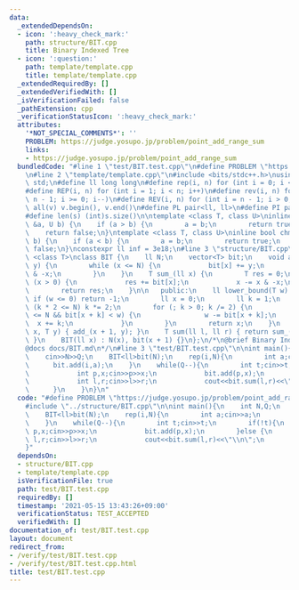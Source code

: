 ```yaml
---
data:
  _extendedDependsOn:
  - icon: ':heavy_check_mark:'
    path: structure/BIT.cpp
    title: Binary Indexed Tree
  - icon: ':question:'
    path: template/template.cpp
    title: template/template.cpp
  _extendedRequiredBy: []
  _extendedVerifiedWith: []
  _isVerificationFailed: false
  _pathExtension: cpp
  _verificationStatusIcon: ':heavy_check_mark:'
  attributes:
    '*NOT_SPECIAL_COMMENTS*': ''
    PROBLEM: https://judge.yosupo.jp/problem/point_add_range_sum
    links:
    - https://judge.yosupo.jp/problem/point_add_range_sum
  bundledCode: "#line 1 \"test/BIT.test.cpp\"\n#define PROBLEM \"https://judge.yosupo.jp/problem/point_add_range_sum\"\
    \n#line 2 \"template/template.cpp\"\n#include <bits/stdc++.h>\nusing namespace\
    \ std;\n#define ll long long\n#define rep(i, n) for (int i = 0; i < n; i++)\n\
    #define REP(i, n) for (int i = 1; i < n; i++)\n#define rev(i, n) for (int i =\
    \ n - 1; i >= 0; i--)\n#define REV(i, n) for (int i = n - 1; i > 0; i--)\n#define\
    \ all(v) v.begin(), v.end()\n#define PL pair<ll, ll>\n#define PI pair<int,int>\n\
    #define len(s) (int)s.size()\n\ntemplate <class T, class U>\ninline bool chmin(T\
    \ &a, U b) {\n    if (a > b) {\n        a = b;\n        return true;\n    }\n\
    \    return false;\n}\ntemplate <class T, class U>\ninline bool chmax(T &a, U\
    \ b) {\n    if (a < b) {\n        a = b;\n        return true;\n    }\n    return\
    \ false;\n}\nconstexpr ll inf = 3e18;\n#line 3 \"structure/BIT.cpp\"\n\ntemplate\
    \ <class T>\nclass BIT {\n    ll N;\n    vector<T> bit;\n    void add_(ll x, T\
    \ y) {\n        while (x <= N) {\n            bit[x] += y;\n            x += x\
    \ & -x;\n        }\n    }\n    T sum_(ll x) {\n        T res = 0;\n        while\
    \ (x > 0) {\n            res += bit[x];\n            x -= x & -x;\n        }\n\
    \        return res;\n    }\n\n   public:\n    ll lower_bound(T w) {\n       \
    \ if (w <= 0) return -1;\n        ll x = 0;\n        ll k = 1;\n        while\
    \ (k * 2 <= N) k *= 2;\n        for (; k > 0; k /= 2) {\n            if (x + k\
    \ <= N && bit[x + k] < w) {\n                w -= bit[x + k];\n              \
    \  x += k;\n            }\n        }\n        return x;\n    }\n    void add(ll\
    \ x, T y) { add_(x + 1, y); }\n    T sum(ll l, ll r) { return sum_(r) - sum_(l);\
    \ }\n    BIT(ll x) : N(x), bit(x + 1) {}\n};\n/*\n@brief Binary Indexed Tree\n\
    @docs docs/BIT.md\n*/\n#line 3 \"test/BIT.test.cpp\"\n\nint main(){\n    int N,Q;\n\
    \    cin>>N>>Q;\n    BIT<ll>bit(N);\n    rep(i,N){\n        int a;cin>>a;\n  \
    \      bit.add(i,a);\n    }\n    while(Q--){\n        int t;cin>>t;\n        if(!t){\n\
    \            int p,x;cin>>p>>x;\n            bit.add(p,x);\n        }else {\n\
    \            int l,r;cin>>l>>r;\n            cout<<bit.sum(l,r)<<\"\\n\";\n  \
    \      }\n    }\n}\n"
  code: "#define PROBLEM \"https://judge.yosupo.jp/problem/point_add_range_sum\"\n\
    #include \"../structure/BIT.cpp\"\n\nint main(){\n    int N,Q;\n    cin>>N>>Q;\n\
    \    BIT<ll>bit(N);\n    rep(i,N){\n        int a;cin>>a;\n        bit.add(i,a);\n\
    \    }\n    while(Q--){\n        int t;cin>>t;\n        if(!t){\n            int\
    \ p,x;cin>>p>>x;\n            bit.add(p,x);\n        }else {\n            int\
    \ l,r;cin>>l>>r;\n            cout<<bit.sum(l,r)<<\"\\n\";\n        }\n    }\n\
    }"
  dependsOn:
  - structure/BIT.cpp
  - template/template.cpp
  isVerificationFile: true
  path: test/BIT.test.cpp
  requiredBy: []
  timestamp: '2021-05-15 13:43:26+09:00'
  verificationStatus: TEST_ACCEPTED
  verifiedWith: []
documentation_of: test/BIT.test.cpp
layout: document
redirect_from:
- /verify/test/BIT.test.cpp
- /verify/test/BIT.test.cpp.html
title: test/BIT.test.cpp
---
```

